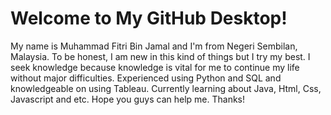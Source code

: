 # Welcome to My GitHub Desktop!


My name is Muhammad Fitri Bin Jamal and I'm from Negeri Sembilan, Malaysia. To be honest, I am new in this kind of things but I try my best. I seek knowledge because knowledge is vital for me to continue my life without major difficulties. Experienced using Python and SQL and knowledgeable on using Tableau. Currently learning about Java, Html, Css, Javascript and etc. Hope you guys can help me. Thanks!
